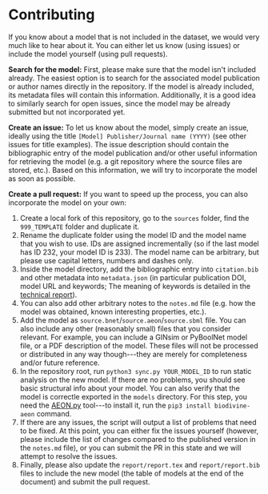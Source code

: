 # Contributing

If you know about a model that is not included in the dataset, we would very much like to hear about it. You can either let us know (using issues) or include the model yourself (using pull requests).

**Search for the model:** First, please make sure that the model isn't included already. The easiest option is to search for the associated model publication or author names directly in the repository. If the model is already included, its metadata files will contain this information. Additionally, it is a good idea to similarly search for open issues, since the model may be already submitted but not incorporated yet.

**Create an issue:** To let us know about the model, simply create an issue, ideally using the title `[Model] Publisher/Journal name (YYYY)` (see other issues for title examples). The issue description should contain the bibliographic entry of the model publication and/or other useful information for retrieving the model (e.g. a git repository where the source files are stored, etc.). Based on this information, we will try to incorporate the model as soon as possible.

**Create a pull request:** If you want to speed up the process, you can also incorporate the model on your own:

1. Create a local fork of this repository, go to the `sources` folder, find the `999_TEMPLATE` folder and duplicate it. 
2. Rename the duplicate folder using the model ID and the model name that you wish to use. IDs are assigned incrementally (so if the last model has ID 232, your model ID is 233). The model name can be arbitrary, but please use capital letters, numbers and dashes only. 
3. Inside the model directory, add the bibliographic entry into `citation.bib` and other metadata into `metadata.json` (in particular publication DOI, model URL and keywords; The meaning of keywords is detailed in the [technical report](./report/report.pdf)). 
4. You can also add other arbitrary notes to the `notes.md` file (e.g. how the model was obtained, known interesting properties, etc.). 
5. Add the model as `source.bnet`/`source.aeon`/`source.sbml` file. You can also include any other (reasonably small) files that you consider relevant. For example, you can include a GINsim or PyBoolNet model file, or a PDF description of the model. These files will not be processed or distributed in any way though---they are merely for completeness and/or future reference.
6. In the repository root, run `python3 sync.py YOUR_MODEL_ID` to run static analysis on the new model. If there are no problems, you should see basic structural info about your model. You can also verify that the model is correctle exported in the `models` directory. For this step, you need the [AEON.py](https://github.com/sybila/biodivine-aeon-py) tool---to install it, run the `pip3 install biodivine-aeon` command.
7. If there are any issues, the script will output a list of problems that need to be fixed. At this point, you can either fix the issues yourself (however, please include the list of changes compared to the published version in the `notes.md` file), or you can submit the PR in this state and we will attempt to resolve the issues.
8. Finally, please also update the `report/report.tex` and `report/report.bib` files to include the new model (the table of models at the end of the document) and submit the pull request.
